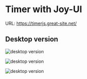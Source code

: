 # Timer with Joy-UI

URL: https://timerjs.great-site.net/

## Desktop version

![desktop version](https://i.ibb.co/P4MRDj0/desktop-version.png)

![desktop version](https://i.ibb.co/k13D3Rn/desktop-version2.png)

![desktop version](https://i.ibb.co/GFk1LTx/desktop-version3.png)